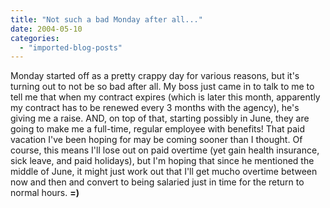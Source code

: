 ```yaml
---
title: "Not such a bad Monday after all..."
date: 2004-05-10
categories: 
  - "imported-blog-posts"
---
```


Monday started off as a pretty crappy day for various reasons, but it's turning out to not be so bad after all. My boss just came in to talk to me to tell me that when my contract expires (which is later this month, apparently my contract has to be renewed every 3 months with the agency), he's giving me a raise. AND, on top of that, starting possibly in June, they are going to make me a full-time, regular employee with benefits! That paid vacation I've been hoping for may be coming sooner than I thought. Of course, this means I'll lose out on paid overtime (yet gain health insurance, sick leave, and paid holidays), but I'm hoping that since he mentioned the middle of June, it might just work out that I'll get mucho overtime between now and then and convert to being salaried just in time for the return to normal hours. **\=)**
